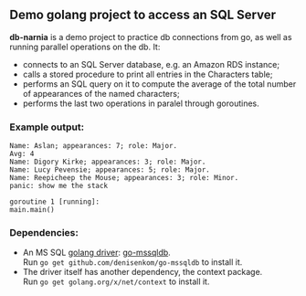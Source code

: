 ## Demo golang project to access an SQL Server

**db-narnia** is a demo project to practice db connections from go, as well as running parallel operations on the db. It:
* connects to an SQL Server database, e.g. an Amazon RDS instance;
* calls a stored procedure to print all entries in the Characters table;
* performs an SQL query on it to compute the average of the total number of appearances of the named characters;
* performs the last two operations in paralel through goroutines.

### Example output:

```
Name: Aslan; appearances: 7; role: Major.
Avg: 4
Name: Digory Kirke; appearances: 3; role: Major.
Name: Lucy Pevensie; appearances: 5; role: Major.
Name: Reepicheep the Mouse; appearances: 3; role: Minor.
panic: show me the stack

goroutine 1 [running]:
main.main()
```

### Dependencies:

* An MS SQL [golang driver](https://github.com/golang/go/wiki/SQLDrivers): [go-mssqldb](https://github.com/denisenkom/go-mssqldb).  
  Run `go get github.com/denisenkom/go-mssqldb` to install it.
* The driver itself has another dependency, the context package.  
  Run `go get golang.org/x/net/context` to install it.
